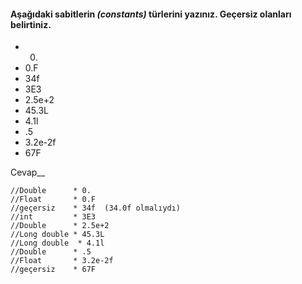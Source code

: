 #### Aşağıdaki sabitlerin _(constants)_ türlerini yazınız. Geçersiz olanları belirtiniz.

* 0.
* 0.F
* 34f
* 3E3
* 2.5e+2
* 45.3L
* 4.1l
* .5
* 3.2e-2f
* 67F

Cevap__
```
//Double      * 0. 
//Float       * 0.F
//geçersiz    * 34f  (34.0f olmalıydı)
//int         * 3E3
//Double      * 2.5e+2
//Long double * 45.3L
//Long double  * 4.1l
//Double      * .5
//Float       * 3.2e-2f
//geçersiz    * 67F
```